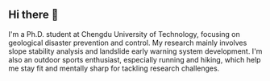 ## Hi there 👋
I'm a Ph.D. student at Chengdu University of Technology, focusing on geological disaster prevention and control. My research mainly involves slope stability analysis and landslide early warning system development. I'm also an outdoor sports enthusiast, especially running and hiking, which help me stay fit and mentally sharp for tackling research challenges.
<!--
**cjoe2333/cjoe2333** is a ✨ _special_ ✨ repository because its `README.md` (this file) appears on your GitHub profile.

Here are some ideas to get you started:

- 🔭 I’m currently working on ...
- 🌱 I’m currently learning ...
- 👯 I’m looking to collaborate on ...
- 🤔 I’m looking for help with ...
- 💬 Ask me about ...
- 📫 How to reach me: ...
- 😄 Pronouns: ...
- ⚡ Fun fact: ...
-->
